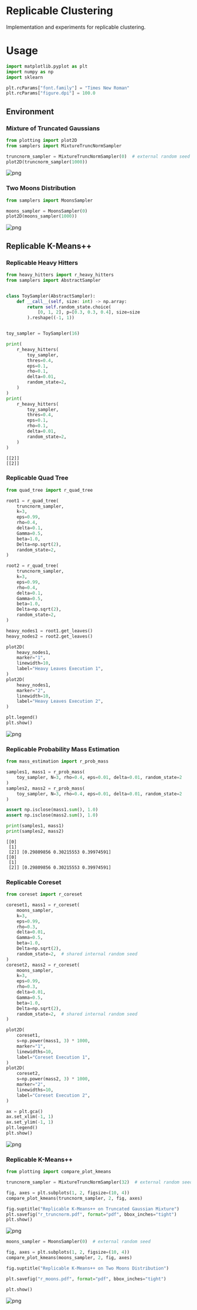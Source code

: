 # Replicable Clustering


Implementation and experiments for replicable clustering.


# Usage


```python
import matplotlib.pyplot as plt
import numpy as np
import sklearn

plt.rcParams["font.family"] = "Times New Roman"
plt.rcParams["figure.dpi"] = 100.0
```

## Environment

### Mixture of Truncated Gaussians


```python
from plotting import plot2D
from samplers import MixtureTruncNormSampler

truncnorm_sampler = MixtureTruncNormSampler(0)  # external random seed
plot2D(truncnorm_sampler(1000))
```


    
![png](fig/output_3_0.png)
    


### Two Moons Distribution


```python
from samplers import MoonsSampler

moons_sampler = MoonsSampler(0)
plot2D(moons_sampler(1000))
```


    
![png](fig/output_5_0.png)
    


## Replicable K-Means++

### Replicable Heavy Hitters


```python
from heavy_hitters import r_heavy_hitters
from samplers import AbstractSampler


class ToySampler(AbstractSampler):
    def __call__(self, size: int) -> np.array:
        return self.random_state.choice(
            [0, 1, 2], p=[0.3, 0.3, 0.4], size=size
        ).reshape((-1, 1))


toy_sampler = ToySampler(16)

print(
    r_heavy_hitters(
        toy_sampler,
        thres=0.4,
        eps=0.1,
        rho=0.1,
        delta=0.01,
        random_state=2,
    )
)
print(
    r_heavy_hitters(
        toy_sampler,
        thres=0.4,
        eps=0.1,
        rho=0.1,
        delta=0.01,
        random_state=2,
    )
)
```

    [[2]]
    [[2]]


### Replicable Quad Tree


```python
from quad_tree import r_quad_tree

root1 = r_quad_tree(
    truncnorm_sampler,
    k=3,
    eps=0.99,
    rho=0.4,
    delta=0.1,
    Gamma=0.5,
    beta=1.0,
    Delta=np.sqrt(2),
    random_state=2,
)

root2 = r_quad_tree(
    truncnorm_sampler,
    k=3,
    eps=0.99,
    rho=0.4,
    delta=0.1,
    Gamma=0.5,
    beta=1.0,
    Delta=np.sqrt(2),
    random_state=2,
)
```


```python
heavy_nodes1 = root1.get_leaves()
heavy_nodes2 = root2.get_leaves()

plot2D(
    heavy_nodes1,
    marker="1",
    linewidth=10,
    label="Heavy Leaves Execution 1",
)
plot2D(
    heavy_nodes1,
    marker="2",
    linewidth=10,
    label="Heavy Leaves Execution 2",
)

plt.legend()
plt.show()
```


    
![png](fig/output_11_0.png)
    


### Replicable Probability Mass Estimation


```python
from mass_estimation import r_prob_mass

samples1, mass1 = r_prob_mass(
    toy_sampler, N=3, rho=0.4, eps=0.01, delta=0.01, random_state=2
)
samples2, mass2 = r_prob_mass(
    toy_sampler, N=3, rho=0.4, eps=0.01, delta=0.01, random_state=2
)

assert np.isclose(mass1.sum(), 1.0)
assert np.isclose(mass2.sum(), 1.0)

print(samples1, mass1)
print(samples2, mass2)
```

    [[0]
     [1]
     [2]] [0.29809856 0.30215553 0.39974591]
    [[0]
     [1]
     [2]] [0.29809856 0.30215553 0.39974591]


### Replicable Coreset


```python
from coreset import r_coreset

coreset1, mass1 = r_coreset(
    moons_sampler,
    k=3,
    eps=0.99,
    rho=0.3,
    delta=0.01,
    Gamma=0.5,
    beta=1.0,
    Delta=np.sqrt(2),
    random_state=2,  # shared internal random seed
)
coreset2, mass2 = r_coreset(
    moons_sampler,
    k=3,
    eps=0.99,
    rho=0.3,
    delta=0.01,
    Gamma=0.5,
    beta=1.0,
    Delta=np.sqrt(2),
    random_state=2,  # shared internal random seed
)

plot2D(
    coreset1,
    s=np.power(mass1, 3) * 1000,
    marker="1",
    linewidths=10,
    label="Coreset Execution 1",
)
plot2D(
    coreset2,
    s=np.power(mass2, 3) * 1000,
    marker="2",
    linewidths=10,
    label="Coreset Execution 2",
)

ax = plt.gca()
ax.set_xlim(-1, 1)
ax.set_ylim(-1, 1)
plt.legend()
plt.show()
```


    
![png](fig/output_15_0.png)
    


### Replicable K-Means++


```python
from plotting import compare_plot_kmeans

truncnorm_sampler = MixtureTruncNormSampler(32)  # external random seed

fig, axes = plt.subplots(1, 2, figsize=(10, 4))
compare_plot_kmeans(truncnorm_sampler, 2, fig, axes)

fig.suptitle("Replicable K-Means++ on Truncated Gaussian Mixture")
plt.savefig("r_truncnorm.pdf", format="pdf", bbox_inches="tight")
plt.show()
```


    
![png](fig/output_17_0.png)
    



```python
moons_sampler = MoonsSampler(0)  # external random seed

fig, axes = plt.subplots(1, 2, figsize=(10, 4))
compare_plot_kmeans(moons_sampler, 2, fig, axes)

fig.suptitle("Replicable K-Means++ on Two Moons Distribution")

plt.savefig("r_moons.pdf", format="pdf", bbox_inches="tight")

plt.show()
```


    
![png](fig/output_18_0.png)
    



```python

```

